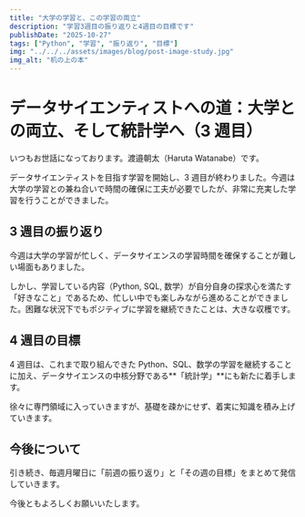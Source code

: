 ```yaml
---
title: "大学の学習と、この学習の両立"
description: "学習3週目の振り返りと4週目の目標です"
publishDate: "2025-10-27"
tags: ["Python", "学習", "振り返り", "目標"]
img: "../../../assets/images/blog/post-image-study.jpg"
img_alt: "机の上の本"
---
```


# データサイエンティストへの道：大学との両立、そして統計学へ（3 週目）

いつもお世話になっております。渡邉朝太（Haruta Watanabe）です。

データサイエンティストを目指す学習を開始し、3 週目が終わりました。今週は大学の学習との兼ね合いで時間の確保に工夫が必要でしたが、非常に充実した学習を行うことができました。

## 3 週目の振り返り

今週は大学の学習が忙しく、データサイエンスの学習時間を確保することが難しい場面もありました。

しかし、学習している内容（Python, SQL, 数学）が自分自身の探求心を満たす「好きなこと」であるため、忙しい中でも楽しみながら進めることができました。困難な状況下でもポジティブに学習を継続できたことは、大きな収穫です。

## 4 週目の目標

4 週目は、これまで取り組んできた Python、SQL、数学の学習を継続することに加え、データサイエンスの中核分野である**「統計学」**にも新たに着手します。

徐々に専門領域に入っていきますが、基礎を疎かにせず、着実に知識を積み上げていきます。

## 今後について

引き続き、毎週月曜日に「前週の振り返り」と「その週の目標」をまとめて発信していきます。

今後ともよろしくお願いいたします。
